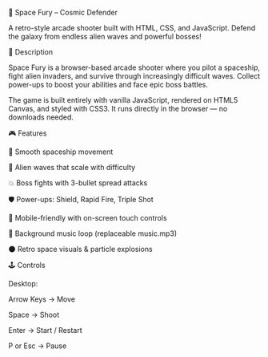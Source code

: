 🌌 Space Fury – Cosmic Defender

A retro-style arcade shooter built with HTML, CSS, and JavaScript.
Defend the galaxy from endless alien waves and powerful bosses!

📖 Description

Space Fury is a browser-based arcade shooter where you pilot a spaceship, fight alien invaders, and survive through increasingly difficult waves. Collect power-ups to boost your abilities and face epic boss battles.

The game is built entirely with vanilla JavaScript, rendered on HTML5 Canvas, and styled with CSS3. It runs directly in the browser — no downloads needed.

🎮 Features

🚀 Smooth spaceship movement

👾 Alien waves that scale with difficulty

💥 Boss fights with 3-bullet spread attacks

🛡️ Power-ups: Shield, Rapid Fire, Triple Shot

📱 Mobile-friendly with on-screen touch controls

🎵 Background music loop (replaceable music.mp3)

🌑 Retro space visuals & particle explosions

🕹️ Controls

Desktop:

Arrow Keys → Move

Space → Shoot

Enter → Start / Restart

P or Esc → Pause
